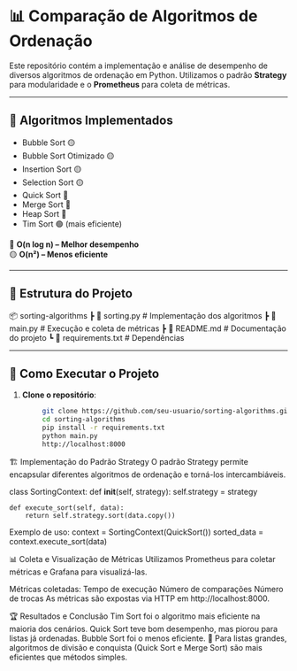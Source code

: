 # 📊 Comparação de Algoritmos de Ordenação

Este repositório contém a implementação e análise de desempenho de diversos algoritmos de ordenação em Python. Utilizamos o padrão **Strategy** para modularidade e o **Prometheus** para coleta de métricas.

---

## 🚀 Algoritmos Implementados
- Bubble Sort 🟡
- Bubble Sort Otimizado 🟡
- Insertion Sort 🟡
- Selection Sort 🟡
- Quick Sort 🔵
- Merge Sort 🔵
- Heap Sort 🔵
- Tim Sort 🟢 (mais eficiente)

🔵 **O(n log n) – Melhor desempenho**  
🟡 **O(n²) – Menos eficiente**

---

## 📂 Estrutura do Projeto
📦 sorting-algorithms ┣ 📜 sorting.py # Implementação dos algoritmos ┣ 📜 main.py # Execução e coleta de métricas ┣ 📜 README.md # Documentação do projeto ┗ 📜 requirements.txt # Dependências


---

## 🔧 Como Executar o Projeto

1. **Clone o repositório**:
   ```bash
        git clone https://github.com/seu-usuario/sorting-algorithms.git
        cd sorting-algorithms
        pip install -r requirements.txt
        python main.py
        http://localhost:8000

🏗️ Implementação do Padrão Strategy
O padrão Strategy permite encapsular diferentes algoritmos de ordenação e torná-los intercambiáveis.

class SortingContext:
    def __init__(self, strategy):
        self.strategy = strategy

    def execute_sort(self, data):
        return self.strategy.sort(data.copy())

Exemplo de uso:
context = SortingContext(QuickSort())
sorted_data = context.execute_sort(data)


📊 Coleta e Visualização de Métricas
Utilizamos Prometheus para coletar métricas e Grafana para visualizá-las.

Métricas coletadas:
Tempo de execução
Número de comparações
Número de trocas
As métricas são expostas via HTTP em http://localhost:8000.

🏆 Resultados e Conclusão
Tim Sort foi o algoritmo mais eficiente na maioria dos cenários.
Quick Sort teve bom desempenho, mas piorou para listas já ordenadas.
Bubble Sort foi o menos eficiente.
📌 Para listas grandes, algoritmos de divisão e conquista (Quick Sort e Merge Sort) são mais eficientes que métodos simples.